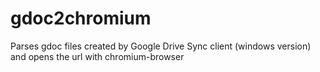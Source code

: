 # gdoc2chromium
Parses gdoc files created by Google Drive Sync client (windows version) and opens the url with chromium-browser
